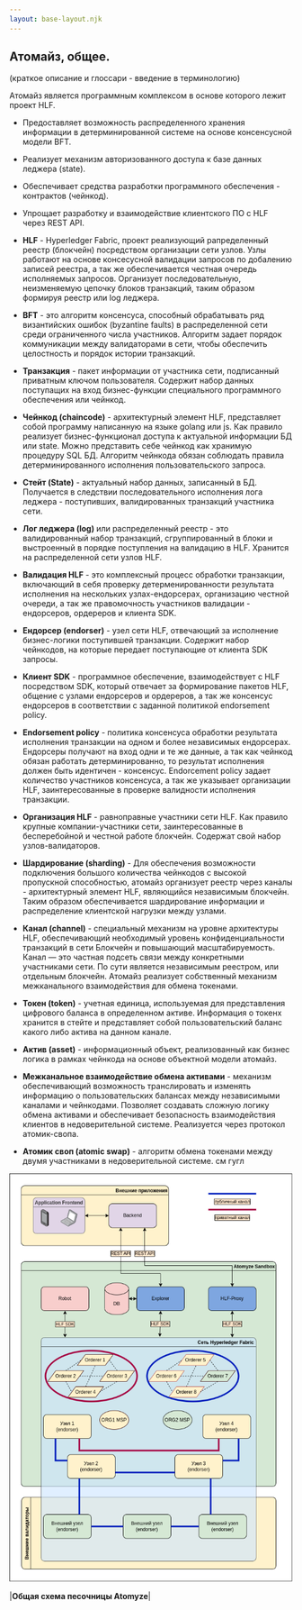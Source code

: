 ```yaml
---
layout: base-layout.njk
---
```

## Атомайз, общее.

(краткое описание и глоссари - введение в терминологию)

Атомайз является программным комплексом в основе которого лежит проект HLF.
- Предоставляет возможность распределенного хранения информации в детерминированной системе на основе консенсусной модели BFT.
- Реализует механизм авторизованного доступа к базе данных леджера (state).
- Обеспечивает средства разработки программного обеспечения - контрактов (чейнкод).
- Упрощает разработку и взаимодействие клиентского ПО с HLF через REST API.

- **HLF** - Hyperledger Fabric, проект реализующий рапределенный реестр (блокчейн) посредством организации сети узлов. Узлы работают на основе консесусной валидации запросов по добалению записей реестра, а так же обеспечивается честная очередь исполняемых запросов. Организует последовательную, неизменяемую цепочку блоков транзакций, таким образом формируя реестр или log леджера.
- **BFT** - это алгоритм консенсуса, способный обрабатывать ряд византийских ошибок (byzantine faults) в распределенной сети среди ограниченного числа участников. Алгоритм задает порядок коммуникации между валидаторами в сети, чтобы обеспечить целостность и порядок истории транзакций.
- **Транзакция** - пакет информации от участника сети, подписанный приватным ключом пользователя. Содержит набор данных поступащих на вход бизнес-функции специального программного обеспечения или чейнкод.
- **Чейнкод (chaincode)** - архитектурный элемент HLF, представляет собой программу написанную на языке golang или js. Как правило реализует бизнес-функционал доступа к актуальной информации БД или state. Можно представить себе чейнкод как хранимую процедуру SQL БД. Алгоритм чейнкода обязан соблюдать правила детерминированного исполнения пользовательского запроса.
- **Стейт (State)** - актуальный набор данных, записанный в БД. Получается в следствии последовательного исполнения лога леджера - поступивших, валидированных транзакций участника сети.
- **Лог леджера (log)** или распределенный реестр - это валидированный набор транзакций, сгруппированный в блоки и выстроенный в порядке поступления на валидацию в HLF. Хранится на распределенной сети узлов HLF.
- **Валидация HLF** - это комплексный процесс обработки транзакции, включающий в себя проверку детерменированности результата исполнения на нескольких узлах-ендорсерах, организацию честной очереди, а так же правомочность участников валидации - ендорсеров, ордереров и клиента SDK.
- **Ендорсер (endorser)** - узел сети HLF, отвечающий за исполнение бизнес-логики поступившей транзакции. Содержит набор чейнкодов, на которые передает поступающие от клиента SDK запросы.
- **Клиент SDK** - программное обеспечение, взаимодействует с HLF посредством SDK, который  отвечает за формирование пакетов HLF, общение с узлами ендорсеров и ордереров, а так же консенсус ендорсеров в соответствии с заданной политикой endorsement policy.
- **Endorsement policy** - политика консенсуса обработки результата исполнения транзакции на одном и более независимых ендорсерах. Ендорсеры получают на вход одни и те же данные, а так как чейнкод обязан работать детерминированно, то результат исполнения должен быть идентичен - консенсус. Endorcement policy задает количество участников консенсуса, а так же указывает организации HLF, заинтересованные в проверке валидности исполнения транзакции.
- **Организация HLF** - равноправные участники сети HLF. Как правило крупные компании-участники сети, заинтересованные в бесперебойной и честной работе блокчейн. Содержат свой набор узлов-валидаторов.
- **Шардирование (sharding)** - Для обеспечения возможности подключения большого количества чейнкодов с высокой пропускной способностью, атомайз организует реестр через каналы - архитектурный элемент HLF, являющийся независимым блокчейн. Таким образом обеспечивается шардирование информации и распределение клиентской нагрузки между узлами.
- **Канал (channel)** - специальный механизм на уровне архитектуры HLF, обеспечивающий необходимый уровень конфиденциальности транзакций в сети Блокчейн и повышающий масштабируемость. Канал — это частная подсеть связи между конкретными участниками сети. По сути является независимым реестром, или отдельным блокчейн. Атомайз реализует собственный механизм межканального взаимодействия для обмена токенами.
- **Токен (token)** - учетная единица, используемая для представления цифрового баланса в определенном активе. Информация о токенх хранится в стейте и представляет собой пользовательский баланс какого либо актива на данном канале.
- **Актив (asset)** - информационный объект, реализованный как бизнес логика в рамках чейнкода на основе объектной модели атомайз.
- **Межканальное взаимодействие обмена активами** - механизм обеспечивающий возможность транслировать и изменять информацию о пользовательских балансах между независимыми каналами и чейнкодами. Позволяет создавать сложную логику обмена активами и обеспечивает безопасность взаимодействия клиентов в недоверительной системе. Реализуется через протокол атомик-свопа.
- **Атомик своп (atomic swap)** - алгоритм обмена токенами между двумя участниками в недоверительной системе. см гугл

![atomyze_general](/uploads/atomyze_general.drawio.png)

|<b>Общая схема песочницы Atomyze</b>|
